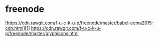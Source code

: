 # freenode

[https://cdn.rawgit.com/f-u-c-k-u-p/freenode/master/babel-ecma2015-cdn.html][1]
<https://cdn.rawgit.com/f-u-c-k-u-p/freenode/master/glyphicons.html>


[0]:https://github.com/f-u-c-k-u-p/freenode/blob/master/babel-ecma2015-cdn.html
[1]:https://cdn.rawgit.com/f-u-c-k-u-p/freenode/master/babel-ecma2015-cdn.html
